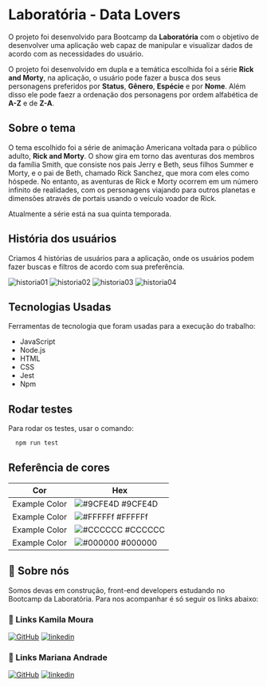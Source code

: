 # Laboratória - Data Lovers

O projeto foi desenvolvido para Bootcamp da **Laboratória** com o objetivo de desenvolver 
uma aplicação web capaz de manipular e visualizar dados de acordo com as necessidades do usuário.

O projeto foi desenvolvido em dupla e a temática escolhida foi a série **Rick and Morty**, na
aplicação, o usuário pode fazer a busca dos seus personagens preferidos por **Status**, **Gênero**, 
**Espécie** e por **Nome**.
Além disso ele pode faezr a ordenação dos personagens por ordem alfabética de **A-Z** e de **Z-A**.

## Sobre o tema

O tema escolhido foi a série de animação Americana voltada para o público adulto, **Rick and Morty**.
O show gira em torno das aventuras dos membros da família Smith, que consiste nos pais Jerry
e Beth, seus filhos Summer e Morty, e o pai de Beth, chamado Rick Sanchez, que mora com eles 
como hóspede.
No entanto, as aventuras de Rick e Morty ocorrem em um número infinito de realidades, 
com os personagens viajando para outros planetas e dimensões através de portais usando 
o veículo voador de Rick.

Atualmente a série está na sua quinta temporada.

## História dos usuários

Criamos 4 histórias de usuários para a aplicação, onde os usuários podem fazer buscas e filtros 
de acordo com sua preferência.

![historia01](https://github.com/KamilaMoura1/SAP006-data-lovers/blob/main/src/imagens/hist%C3%B3ria_1.PNG)
![historia02](https://github.com/KamilaMoura1/SAP006-data-lovers/blob/main/src/imagens/hist%C3%B3ria_2.PNG)
![historia03](https://github.com/KamilaMoura1/SAP006-data-lovers/blob/main/src/imagens/hist%C3%B3ria_3.PNG)
![historia04](https://github.com/KamilaMoura1/SAP006-data-lovers/blob/main/src/imagens/hist%C3%B3ria_4.PNG)

## Tecnologias Usadas

Ferramentas de tecnologia que foram usadas para a execução do trabalho:

- JavaScript
- Node.js
- HTML 
- CSS
- Jest
- Npm


## Rodar testes
Para rodar os testes, usar o comando:

```bash
  npm run test
```

## Referência de cores

| Cor             | Hex                                                                |
| ----------------- | ------------------------------------------------------------------ |
| Example Color | ![#9CFE4D](https://via.placeholder.com/10/9CFE4D?text=+) #9CFE4D |
| Example Color | ![#FFFFFf](https://via.placeholder.com/10/FFFFFf?text=+) #FFFFFf |
| Example Color | ![#CCCCCC](https://via.placeholder.com/10/CCCCCC?text=+) #CCCCCC |
| Example Color | ![#000000](https://via.placeholder.com/10/000000?text=+) #000000 |


## 🚀 Sobre nós
Somos devas em construção, front-end developers estudando no Bootcamp da Laboratória.
Para nos acompanhar é só seguir os links abaixo:


### 🔗 Links Kamila Moura
[![GitHub](https://img.shields.io/badge/meu_github-000?style=for-the-badge&logo=ko-fi&logoColor=white)](https://github.com/KamilaMoura1)
[![linkedin](https://img.shields.io/badge/meu_linkedin-0A66C2?style=for-the-badge&logo=linkedin&logoColor=white)](https://www.linkedin.com/in/kamila-moura-programacao/)

### 🔗 Links Mariana Andrade
[![GitHub](https://img.shields.io/badge/meu_github-000?style=for-the-badge&logo=ko-fi&logoColor=white)](https://github.com/MarianaFAndrade)
[![linkedin](https://img.shields.io/badge/meu_linkedin-0A66C2?style=for-the-badge&logo=linkedin&logoColor=white)](https://www.linkedin.com/in/mariana-andrade-4a71b8148/)
